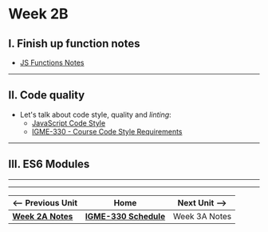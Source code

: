 # Week 2B

## I. Finish up function notes

- [JS Functions Notes](../notes/js-functions.md)

<hr>

## II. Code quality
  
- Let's talk about code style, quality and *linting*:
  - [JavaScript Code Style](../notes/code-style-intro.md)
  - [IGME-330 - Course Code Style Requirements](../notes/code-style-required-330.md)

<hr>

## III. ES6 Modules


<hr><hr>


| <-- Previous Unit | Home | Next Unit -->
| --- | --- | --- 
|  [**Week 2A Notes**](./02A.md)  |  [**IGME-330 Schedule**](../schedule.md) | Week 3A Notes
